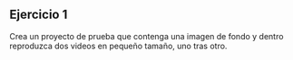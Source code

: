 ## Ejercicio 1

Crea un proyecto de prueba que contenga una imagen de fondo y dentro reproduzca dos videos en pequeño tamaño, uno tras otro.

